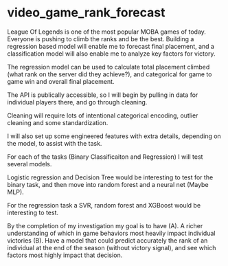 # video_game_rank_forecast
League Of Legends is one of the most popular MOBA games of today. Everyone is pushing to climb the ranks and be the best. Building a regression based model will enable me to forecast final placement, and a classification model will also enable me to analyze key factors for victory.

The regression model can be used to calculate total placement climbed (what rank on the server did they achieve?), and categorical for game to game win and overall final placement.

The API is publically accessible, so I will begin by pulling in data for individual players there, and go through cleaning. 

Cleaning will require lots of intentional categorical encoding, outlier cleaning and some standardization. 

I will also set up some engineered features with extra details, depending on the model, to assist with the task. 

For each of the tasks (Binary Classificaiton and Regression) I will test several models.

Logistic regression and Decision Tree would be interesting to test for the binary task, and then move into random forest and a neural net (Maybe MLP).

For the regression task a SVR, random forest and XGBoost would be interesting to test. 

By the completion of my investigation my goal is to have 
  (A). A richer understanding of which in game behaviors most heavily impact individual victories
  (B). Have a model that could predict accurately the rank of an individual at the end of the season (without victory signal), and see which factors most highly impact that decision. 
